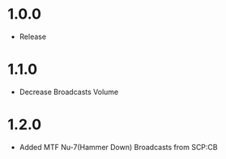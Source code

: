 # 1.0.0
- Release

# 1.1.0
- Decrease Broadcasts Volume

# 1.2.0
- Added MTF Nu-7(Hammer Down) Broadcasts from SCP:CB